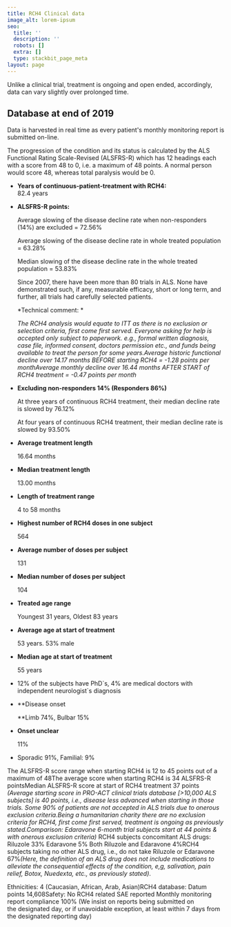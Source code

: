 ```yaml
---
title: RCH4 Clinical data
image_alt: lorem-ipsum
seo:
  title: ''
  description: ''
  robots: []
  extra: []
  type: stackbit_page_meta
layout: page
---
```

Unlike a clinical trial, treatment is ongoing and open ended, accordingly, data can vary slightly over prolonged time.

## Database at end of 2019

Data is harvested in real time as every patient's monthly monitoring report is submitted on-line.

The progression of the condition and its status is calculated by the ALS Functional Rating Scale-Revised (ALSFRS-R) which has 12 headings each with a score from 48 to 0, i.e. a maximum of 48 points.
A normal person would score 48, whereas total paralysis would be 0.

*   **Years of continuous-patient-treatment with RCH4:**\
    82.4 years

*   **ALSFRS-R points:**

    Average slowing of the disease decline rate when non-responders (14%) are excluded = 72.56%  

    Average slowing of the disease decline rate in whole treated population = 63.28%  

    Median slowing of the disease decline rate in the whole treated population = 53.83%  

    Since 2007, there have been more than 80 trials in ALS. None have demonstrated such, if any, measurable efficacy, short or long term, and further, all trials had carefully selected patients.


    *Technical comment:  *

    *The RCH4 analysis would equate to ITT as there is no exclusion or selection criteria, first come first served. Everyone asking for help is accepted only subject to paperwork. e.g., formal written diagnosis, case file, informed consent, doctors permission etc., and funds being available to treat the person for some years.Average historic functional decline over 14.17 months BEFORE starting RCH4 = -1.28 points per monthAverage monthly decline over 16.44 months AFTER START of RCH4 treatment = -0.47 points per month*

*   **Excluding non-responders 14% (Responders 86%)**

    At three years of continuous RCH4 treatment, their median decline rate is slowed by 76.12%

    At four years of continuous RCH4 treatment, their median decline rate is slowed by 93.50%

*   ​**Average treatment length**

    16.64 months

*   **Median treatment length**

    13.00 months

*   **Length of treatment range**

    4 to 58 months

*   **Highest number of RCH4 doses in one subject**

    564

*   **Average number of doses per subject**

    131

*   **Median number of doses per subject**

    104

*   **Treated age range**

    Youngest 31 years, Oldest 83 years

*   **Average age at start of treatment**

    53 years. 53% male

*   **Median age at start of treatment**

    55 years

*   ​12% of the subjects have PhD\`s, 4% are medical doctors with independent neurologist\`s diagnosis

*   **Disease onset

    **Limb 74%, Bulbar 15%

*   **Onset unclear**

    11%

*   Sporadic 91%, Familial: 9%

The ALSFRS-R score range when starting RCH4 is 12 to 45 points out of a maximum of 48The average score when starting RCH4 is 34 ALSFRS-R pointsMedian ALSFRS-R score at start of RCH4 treatment 37 points
​
*(Average starting score in PRO-ACT clinical trials database \[>10,000 ALS subjects] is 40 points, i.e., disease less advanced when starting in those trials. Some 90% of patients are not accepted in ALS trials due to onerous exclusion criteria.Being a humanitarian charity there are no exclusion criteria for RCH4, first come first served, treatment is ongoing as previously stated.Comparison: Edaravone 6-month trial subjects start at 44 points & with onerous exclusion criteria)*
RCH4 subjects concomitant ALS drugs: Riluzole 33% Edaravone 5% Both Riluzole and Edaravone 4%RCH4 subjects taking no other ALS drug, i.e., do not take Riluzole or Edaravone 67%*(Here, the definition of an ALS drug does not include medications to alleviate the consequential effects of the condition, e,g, salivation, pain relief, Botox, Nuedexta, etc., as previously stated)*.

Ethnicities: 4 (Caucasian, African, Arab, Asian)RCH4 database: Datum points 14,608Safety: No RCH4 related SAE reported
Monthly monitoring report compliance 100% (We insist on reports being submitted on the designated day, or if unavoidable exception, at least within 7 days from the designated reporting day)
